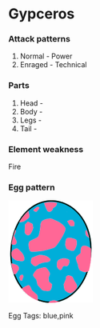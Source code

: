 # Gypceros

### Attack patterns
1. Normal - Power
2. Enraged - Technical

### Parts
1. Head - 
2. Body - 
3. Legs - 
4. Tail - 

### Element weakness
Fire 

### Egg pattern
![image info](../assets/gypceros.png)

Egg Tags: blue,pink